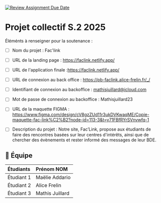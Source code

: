 [![Review Assignment Due Date](https://classroom.github.com/assets/deadline-readme-button-22041afd0340ce965d47ae6ef1cefeee28c7c493a6346c4f15d667ab976d596c.svg)](https://classroom.github.com/a/F_6McqTJ)
# Projet collectif S.2 2025

Éléménts à renseigner pour la soutenance :

- [ ] Nom du projet : Fac'link
- [ ] URL de la landing page : https://faclink.netlify.app/
- [ ] URL de l'application finale :https://faclink.netlify.app/
- [ ] URL de connexion au back office : https://pb-faclink.alice-frelin.fr/_/
- [ ] Identifiant de connexion au backoffice : mathisjuillard@icloud.com
- [ ] Mot de passe de connexion au backoffice : Mathisjuillard23
- [ ] URL de la maquette FIGMA : https://www.figma.com/design/cV8gzZUd11r3ukDVKwaqME/Copie-maquette-fac-link%C2%B2?node-id=113-3&t=y71FBfRYrSVnvwfq-1
- [ ] Description du projet : 
Notre site, Fac’Link, propose aux étudiants de faire des rencontres basées sur leur centres d'intérêts, ainsi que de chercher des évènements et rester informé des messages de leur BDE.


## 🚀 Équipe

| Étudiants    | Prénom NOM  |
| :----------- | :---------- |
| Étudiant 1   | Maëlie Addario|
| Étudiant 2   | Alice Frelin |
| Étudiant 3   | Mathis Juillard |
